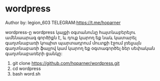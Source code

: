 # wordpress
Author by: legion_603 TELEGRAM:https://t.me/hoparner

wordpress-ը wordpress կայքի օգտանունը հայտնաբերելու ամենաարագ գործիքն է, և դուք կարող եք նաև կատարել գաղտնաբառի կոպիտ պարտադրում մուտքի էջում լռելյայն գաղտնաբառի ֆայլով կամ կարող եք օգտագործել ձեր սեփական գաղտնաբառերի ցանկը:
1. git clone https://github.com/hoparner/wordpress.git
2. cd wordpress
3. bash word.sh
